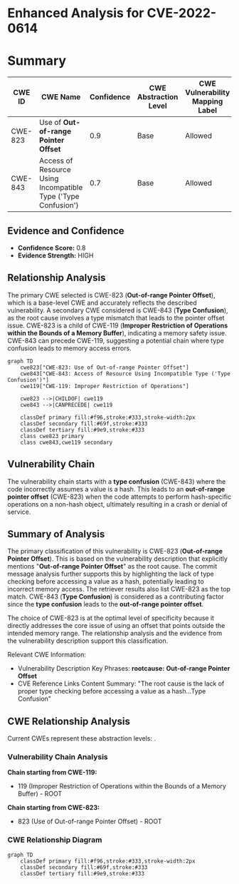 # Enhanced Analysis for CVE-2022-0614

# Summary
| CWE ID | CWE Name | Confidence | CWE Abstraction Level | CWE Vulnerability Mapping Label | CWE-Vulnerability Mapping Notes |
|---|---|---|---|---|---|
| CWE-823 | Use of **Out-of-range Pointer Offset** | 0.9 | Base | Allowed | Primary CWE |
| CWE-843 | Access of Resource Using Incompatible Type ('Type Confusion') | 0.7 | Base | Allowed | Secondary Candidate |

## Evidence and Confidence

*   **Confidence Score:** 0.8
*   **Evidence Strength:** HIGH

## Relationship Analysis
The primary CWE selected is CWE-823 (**Out-of-range Pointer Offset**), which is a base-level CWE and accurately reflects the described vulnerability. A secondary CWE considered is CWE-843 (**Type Confusion**), as the root cause involves a type mismatch that leads to the pointer offset issue. CWE-823 is a child of CWE-119 (**Improper Restriction of Operations within the Bounds of a Memory Buffer**), indicating a memory safety issue. CWE-843 can precede CWE-119, suggesting a potential chain where type confusion leads to memory access errors.

```mermaid
graph TD
    cwe823["CWE-823: Use of Out-of-range Pointer Offset"]
    cwe843["CWE-843: Access of Resource Using Incompatible Type ('Type Confusion')"]
    cwe119["CWE-119: Improper Restriction of Operations"]
    
    cwe823 -->|CHILDOF| cwe119
    cwe843 -->|CANPRECEDE| cwe119
    
    classDef primary fill:#f96,stroke:#333,stroke-width:2px
    classDef secondary fill:#69f,stroke:#333
    classDef tertiary fill:#9e9,stroke:#333
    class cwe823 primary
    class cwe843,cwe119 secondary
```

## Vulnerability Chain
The vulnerability chain starts with a **type confusion** (CWE-843) where the code incorrectly assumes a value is a hash. This leads to an **out-of-range pointer offset** (CWE-823) when the code attempts to perform hash-specific operations on a non-hash object, ultimately resulting in a crash or denial of service.

## Summary of Analysis
The primary classification of this vulnerability is CWE-823 (**Out-of-range Pointer Offset**). This is based on the vulnerability description that explicitly mentions "**Out-of-range Pointer Offset**" as the root cause. The commit message analysis further supports this by highlighting the lack of type checking before accessing a value as a hash, potentially leading to incorrect memory access. The retriever results also list CWE-823 as the top match. CWE-843 (**Type Confusion**) is considered as a contributing factor since the **type confusion** leads to the **out-of-range pointer offset**.

The choice of CWE-823 is at the optimal level of specificity because it directly addresses the core issue of using an offset that points outside the intended memory range. The relationship analysis and the evidence from the vulnerability description support this classification.

Relevant CWE Information:
- Vulnerability Description Key Phrases: **rootcause:** **Out-of-range Pointer Offset**
- CVE Reference Links Content Summary: "The root cause is the lack of proper type checking before accessing a value as a hash...Type Confusion"


## CWE Relationship Analysis

Current CWEs represent these abstraction levels: .


### Vulnerability Chain Analysis

**Chain starting from CWE-119:**
- 119 (Improper Restriction of Operations within the Bounds of a Memory Buffer) - ROOT


**Chain starting from CWE-823:**
- 823 (Use of Out-of-range Pointer Offset) - ROOT



### CWE Relationship Diagram

```mermaid
graph TD
    classDef primary fill:#f96,stroke:#333,stroke-width:2px
    classDef secondary fill:#69f,stroke:#333
    classDef tertiary fill:#9e9,stroke:#333
```